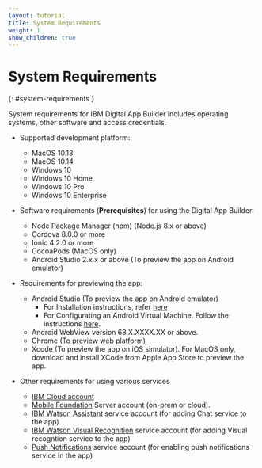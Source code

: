 ```yaml
---
layout: tutorial
title: System Requirements
weight: 1
show_children: true
---
```

<!-- NLS_CHARSET=UTF-8 -->
# System Requirements
{: #system-requirements }

System requirements for IBM Digital App Builder includes operating systems, other software and access credentials.

* Supported development platform: 

    * MacOS 10.13
    * MacOS 10.14
    * Windows 10
    * Windows 10 Home
    * Windows 10 Pro
    * Windows 10 Enterprise

* Software requirements (**Prerequisites**) for using the Digital App Builder:

    * Node Package Manager (npm) (Node.js 8.x or above)
    * Cordova 8.0.0 or more
    * Ionic 4.2.0 or more
    * CocoaPods (MacOS only)
    * Android Studio 2.x.x or above (To preview the app on Android emulator)

* Requirements for previewing the app:

    * Android Studio (To preview the app on Android emulator)
        * For Installation instructions, refer [here](https://developer.android.com/studio/)
        * For Configurating an Android Virtual Machine. Follow the instructions [here](https://developer.android.com/studio/releases/emulator).
    * Android WebView version 68.X.XXXX.XX or above.
    * Chrome (To preview web platform)
    * Xcode (To preview the app on iOS simulator). For MacOS only, download and install XCode from Apple App Store to preview the app.

* Other requirements for using various services

    * [IBM Cloud account](https://cloud.ibm.com/registration)
    * [Mobile Foundation](https://cloud.ibm.com/catalog/services/mobile-foundation) Server account (on-prem or cloud).
    * [IBM Watson Assistant](https://cloud.ibm.com/catalog/services/watson-assistant) service account (for adding Chat service to the app)
    * [IBM Watson Visual Recognition](https://cloud.ibm.com/developer/watson/starter-kits/watson-visual-recognition-basic) service account (for adding Visual recogntion service to the app)
    * [Push Notifications](https://cloud.ibm.com/catalog/services/push-notifications) service account (for enabling push notifications service in the app)

